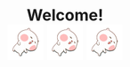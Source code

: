 <h1 align=center>
    Welcome!
    <br />
<img src="https://github.com/nitsudgo/nitsudgo/blob/main/img/roll.gif?raw=true" width='64px'>
<img src="https://github.com/nitsudgo/nitsudgo/blob/main/img/roll.gif?raw=true" width='64px'>
<img src="https://github.com/nitsudgo/nitsudgo/blob/main/img/roll.gif?raw=true" width='64px'>
</h1>
